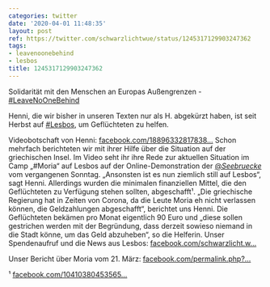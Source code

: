 ```yaml
---
categories: twitter
date: '2020-04-01 11:48:35'
layout: post
ref: https://twitter.com/schwarzlichtwue/status/1245317129903247362
tags:
- leavenoonebehind
- lesbos
title: 1245317129903247362
---
```

Solidarität mit den Menschen an Europas Außengrenzen - [#LeaveNoOneBehind](/t/leavenoonebehind)



Henni, die wir bisher in unseren Texten nur als H. abgekürzt haben, ist seit Herbst auf [#Lesbos](/t/lesbos), um Geflüchteten zu helfen. 



Videobotschaft von Henni: [facebook.com/18896332817838…](https://www.facebook.com/188963328178382/posts/787420691665973/)
Schon mehrfach berichteten wir mit ihrer Hilfe über die Situation auf der griechischen Insel. Im Video seht ihr ihre Rede zur aktuellen Situation im Camp „#Moria“ auf Lesbos auf der Online-Demonstration der [@_Seebruecke_](https://twitter.com/_Seebruecke_)  vom vergangenen Sonntag.
„Ansonsten ist es nun ziemlich still auf Lesbos“, sagt Henni. Allerdings wurden die minimalen finanziellen Mittel, die den Geflüchteten zu Verfügung stehen sollten, abgeschafft¹.
„Die griechische Regierung hat in Zeiten von Corona, da die Leute Moria eh nicht verlassen können, die Geldzahlungen abgeschafft“, berichtet uns Henni.
Die Geflüchteten bekämen pro Monat eigentlich 90 Euro und „diese sollen gestrichen werden mit der Begründung, dass derzeit sowieso niemand in die Stadt könne, um das Geld abzuheben“, so die Helferin.
Unser Spendenaufruf und die News aus Lesbos: [facebook.com/schwarzlicht.w…](https://www.facebook.com/schwarzlicht.wue/posts/774676376273738)



Unser Bericht über Moria vom 21. März: [facebook.com/permalink.php?…](https://www.facebook.com/permalink.php?id=188963328178382&story_fbid=780130829061626)



¹ [facebook.com/10410380453565…](https://www.facebook.com/104103804535656/posts/122779829334720)